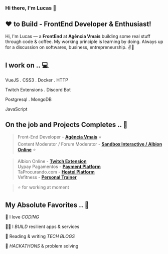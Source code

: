 ### Hi there, I'm Lucas 👋
## ❤ to Build - FrontEnd Developer & Enthusiast!

Hi, I'm Lucas — a **FrontEnd** at **Agência Vmais** building some real stuff through code & coffee. My working principle is learning by doing. Always up for a discussion on  softwares, business, entrepreneurship. ✌💖 

<!-- section - skills -->

## I work on .. 💻

VueJS . CSS3 . Docker . HTTP

Twitch Extensions . Discord Bot

Postgresql . MongoDB

JavaScript

<!-- section - skills -->

## On the job and Projects Completes .. 💯

> Front-End Developer - [**Agência Vmais**](https://agenciavmais.com.br)  ⭐ <br>
> Content Moderator / Forum Moderator - [**Sandbox Interactive / Albion Online**](https://albiononline.com) ⭐ <br>

> Albion Online - [**Twitch Extension**](https://dashboard.twitch.tv/extensions/v0lxwycej4s00u4v20lrgrgp354k6n-0.0.1)<br>
> Uypay Pagamentos - [**Payment Platform**](https://www.uypay.com.br)<br>
> TaProcurando.com - [**Hostel Platform**](https://taprocurando.com.br)<br>
> Vefitness - [**Personal Trainer**](https://vefitness.com.br)<br>

> ⭐ for working at moment

## My Absolute Favorites .. 💖

🦄 I love _CODING_

👨‍💻 I _BUILD_ resilient apps & services

📰 Reading & writing _TECH BLOGS_

🍕 _HACKATHONS_ & problem solving

<!-- section - interests -->
